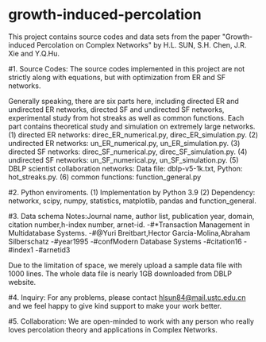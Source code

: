 # growth-induced-percolation
This project contains source codes and data sets from the paper "Growth-induced Percolation on Complex Networks" by H.L. SUN, S.H. Chen, J.R. Xie and Y.Q.Hu.

#1. Source Codes:
The source codes implemented in this project are not strictly along with equations, but with optimization from ER and SF networks.

Generally speaking, there are six parts here, including directed ER and undirected ER networks, directed SF and undirected SF networks,  experimental study from hot streaks as well as common functions.
Each part contains theoretical study and simulation on extremely large networks.
(1) directed ER networks: direc_ER_numerical.py, direc_ER_simulation.py.
(2) undirected ER networks: un_ER_numerical.py, un_ER_simulation.py.
(3) directed SF networks: direc_SF_numerical.py, direc_SF_simulation.py.
(4) undirected SF networks: un_SF_numerical.py, un_SF_simulation.py.
(5) DBLP scientist collaboration networks: Data file: dblp-v5-1k.txt, Python: hot_streaks.py.
(6) common functions: function_general.py

#2. Python enviroments.
(1) Implementation by Python 3.9 
(2) Dependency: networkx, scipy, numpy, statistics, matplotlib, pandas and function_general.

#3. Data schema
Notes:Journal name, author list, publication year, domain, citation number,h-index number, arnet-id.
-#*Transaction Management in Multidatabase Systems.
-#@Yuri Breitbart,Hector Garcia-Molina,Abraham Silberschatz
-#year1995
-#confModern Database Systems
-#citation16
-#index1
-#arnetid3

Due to the limitation of space, we merely upload a sample data file with 1000 lines. The whole data file is nearly 1GB downloaded from DBLP website.

#4. Inquiry:
For any problems, please contact hlsun84@mail.ustc.edu.cn and we feel happy to give kind support to make your work better.

#5.  Collaboration:
We are open-minded to work with any person who really loves percolation theory and applications in Complex Networks.



